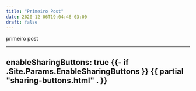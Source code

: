 ```yaml
---
title: "Primeiro Post"
date: 2020-12-06T19:04:46-03:00
draft: false
---
```


primeiro post






---
enableSharingButtons: true
{{- if .Site.Params.EnableSharingButtons }}
{{ partial "sharing-buttons.html" . }}
---